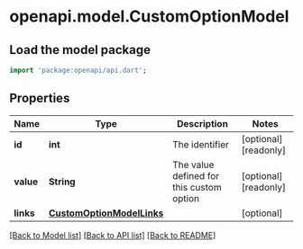# openapi.model.CustomOptionModel

## Load the model package
```dart
import 'package:openapi/api.dart';
```

## Properties
Name | Type | Description | Notes
------------ | ------------- | ------------- | -------------
**id** | **int** | The identifier | [optional] [readonly] 
**value** | **String** | The value defined for this custom option | [optional] [readonly] 
**links** | [**CustomOptionModelLinks**](CustomOptionModelLinks.md) |  | [optional] 

[[Back to Model list]](../README.md#documentation-for-models) [[Back to API list]](../README.md#documentation-for-api-endpoints) [[Back to README]](../README.md)


